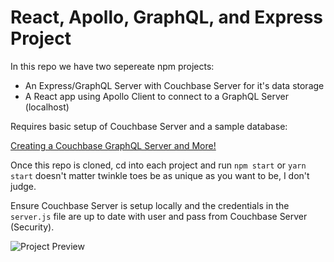 # React, Apollo, GraphQL, and Express Project

In this repo we have two sepereate npm projects:

- An Express/GraphQL Server with Couchbase Server for it's data storage
- A React app using Apollo Client to connect to a GraphQL Server (localhost)

Requires basic setup of Couchbase Server and a sample database:

[Creating a Couchbase GraphQL Server and More!](https://www.reactstateofmind.com/couchbase-graphql)

Once this repo is cloned, cd into each project and run `npm start` or `yarn start` doesn't matter twinkle toes be as unique as you want to be, I don't judge. 

Ensure Couchbase Server is setup locally and the credentials in the `server.js` file are up to date with user and pass from Couchbase Server (Security).

![Project Preview](https://imgur.com/rXxRC4d.gif)